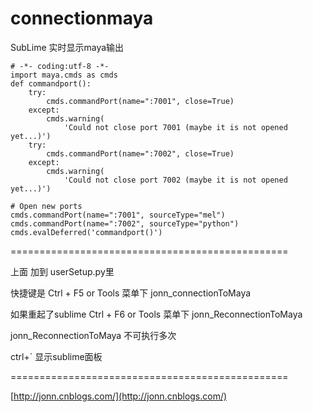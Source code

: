 connectionmaya
==============


SubLime 实时显示maya输出


    # -*- coding:utf-8 -*-
    import maya.cmds as cmds
    def commandport():
	    try:
	        cmds.commandPort(name=":7001", close=True)
	    except:
	        cmds.warning(
	            'Could not close port 7001 (maybe it is not opened yet...)')
	    try:
	        cmds.commandPort(name=":7002", close=True)
	    except:
	        cmds.warning(
	            'Could not close port 7002 (maybe it is not opened yet...)')

    # Open new ports
    cmds.commandPort(name=":7001", sourceType="mel")
    cmds.commandPort(name=":7002", sourceType="python")
    cmds.evalDeferred('commandport()')


================================================

上面 加到 userSetup.py里

快捷键是 Ctrl + F5 or Tools 菜单下 jonn_connectionToMaya

如果重起了sublime  Ctrl + F6 or Tools 菜单下 jonn_ReconnectionToMaya

jonn_ReconnectionToMaya 不可执行多次 

ctrl+` 显示sublime面板

================================================ 

[http://jonn.cnblogs.com/](http://jonn.cnblogs.com/)